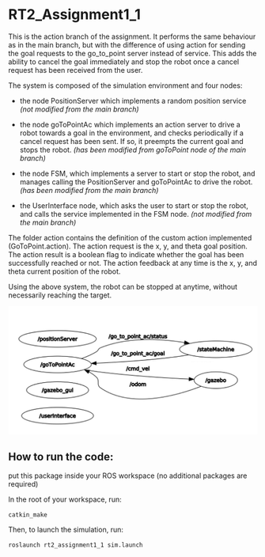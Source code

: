 # RT2_Assignment1_1

This is the action branch of the assignment. It performs the same behaviour as in the main branch, but with the difference of using action for sending the goal requests to the go_to_point server instead of service. This adds the ability to cancel the goal immediately and stop the robot once a cancel request has been received from the user. 

The system is composed of the simulation environment and four nodes:

- the node PositionServer which implements a random position service *(not modified from the main branch)*

- the node goToPointAc which implements an action server to drive a robot towards a goal in the environment, and checks periodically if a cancel request has been sent. If so, it preempts the current goal and stops the robot. *(has been modified from goToPoint node of the main branch)*

- the node FSM, which implements a server to start or stop the robot, and manages calling the PositionServer and goToPointAc to drive the robot. *(has been modified from the main branch)*

- the UserInterface node, which asks the user to start or stop the robot, and calls the service implemented in the FSM node. *(not modified from the main branch)*

The folder action contains the definition of the custom action implemented (GoToPoint.action). The action request is the x, y, and theta goal position. The action result is a boolean flag to indicate whether the goal has been successfully reached or not. The action feedback at any time is the x, y, and theta current position of the robot. 

Using the above system, the robot can be stopped at anytime, without necessarily reaching the target. 

![alt text](https://github.com/yaraalaa0/RT2_Assignment1/blob/action/graph_assign1.PNG?raw=true)

## How to run the code:

put this package inside your ROS workspace (no additional packages are required)

In the root of your workspace, run: 

~~~
catkin_make
~~~

Then, to launch the simulation, run:

~~~
roslaunch rt2_assignment1_1 sim.launch
~~~
